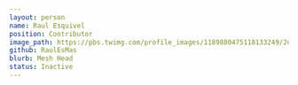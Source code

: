 ```yaml
---
layout: person
name: Raul Esquivel
position: Contributor
image_path: https://pbs.twimg.com/profile_images/1189880475118133249/2dGcVjJp_400x400.webp
github: RaulEsMas
blurb: Mesh Head
status: Inactive
---
```


